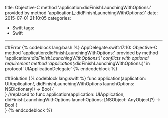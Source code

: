 title: Objective-C method 'application:didFinishLaunchingWithOptions:' provided by method 'application(_:didFinishLaunchingWithOptions:)' 
date: 2015-07-01 21:10:05
categories:
- Swift
tags:
- Swift

---

##Error
{% codeblock lang:bash %}
AppDelegate.swift:17:10: Objective-C method 'application:didFinishLaunchingWithOptions:' provided by method 'application(_:didFinishLaunchingWithOptions:)' conflicts with optional requirement method 'application(_:didFinishLaunchingWithOptions:)' in protocol 'UIApplicationDelegate'
{% endcodeblock %}

##Solution
{% codeblock lang:swift %}
func application(application: UIApplication!, didFinishLaunchingWithOptions launchOptions: NSDictionary!) -> Bool {  
}
//replaced to
func application(application: UIApplication, didFinishLaunchingWithOptions launchOptions: [NSObject: AnyObject]?) -> Bool {  
}
{% endcodeblock %}
